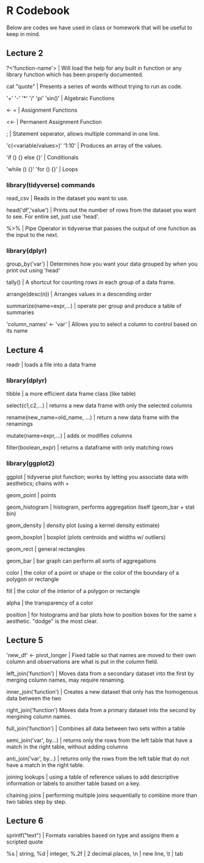 # R Codebook
Below are codes we have used in class or homework that will be useful to keep in mind.  

## Lecture 2

?<'function-name'> | Will load the help for any built in function or any library function which has been properly documented. 

cat "quote" | Presents a series of words without trying to run as code.

'+' '-' '*' '/' 'pi' 'sin()' | Algebraic Functions

<- = | Assignment Functions

<<- | Permanent Assignment Function

; | Statement seperator, allows multiple command in one line.

'c(<variable/values>)' '1:10' | Produces an array of the values.

'if () {} else {}' | Conditionals

'while () {}' 'for () {}' | Loops

### library(tidyverse) commands

read_csv | Reads in the dataset you want to use.

head('df','value') | Prints out the number of rows from the dataset you want to see. For entire set, just use 'head'.

%>% | Pipe Operator in tidyverse that passes the output of one function as the input to the next.

### library(dplyr)

group_by('var') | Determines how you want your data grouped by when you print out using 'head'

tally() | A shortcut for counting rows in each group of a data frame.

arrange(desc(n)) | Arranges values in a descending order

summarize(name=expr,...) | operate per group and produce a table of summaries

'column_names' <- 'var' | Allows you to select a column to control based on its name  

## Lecture 4

readr | loads a file into a data frame

### library(dplyr)

tibble | a more efficient data frame class (like table)

select(c1,c2,...) | returns a new data frame with only the selected columns

rename(new_name=old_name, ...) | return a new data frame with the renamings

mutate(name=expr,...) | adds or modifies columns

filter(boolean_expr) | returns a dataframe with only matching rows

### library(ggplot2)

ggplot | tidyverse plot function; works by letting you associate data with aesthetics; chains with +

geom_point | points

geom_histogram | histogram, performs aggregation itself (geom_bar + stat bin)

geom_density | density plot (using a kernel density estimate)

geom_boxplot | boxplot (plots centroids and widths w/ outliers)

geom_rect | general rectangles

geom_bar | bar graph can perform all sorts of aggregations

color | the color of a point or shape or the color of the boundary of a polygon or rectangle

fill | the color of the interior of a polygon or rectangle

alpha | the transparency of a color

position | for histograms and bar plots how to position boxes for the same x aesthetic. "dodge" is the most clear.

## Lecture 5

'new_df' <- pivot_longer | Fixed table so that names are moved to their own column and observations are what is put in the column field.

left_join('function') | Moves data from a secondary dataset into the first by merging column names, may require renaming.

inner_join('function') | Creates a new dataset that only has the homogenous data between the two

right_join('function') Moves data from a primary dataset into the second by mergining column names.

full_join('function') | Combines all data between two sets within a table

semi_join('var', by...) | returns only the rows from the left table that have a match in the right table, without adding columns

anti_join('var', by...) | returns only the rows from the left table that do not have a match in the right table.

joining lookups | using a table of reference values to add descriptive information or labels to another table based on a key.

chaining joins | performing multiple joins sequentially to combine more than two tables step by step.

## Lecture 6

sprintf("text") | Formats variables based on type and assigns them a scripted quote  
  
%s | string, %d | integer, %.2f | 2 decimal places, \n | new line, \t | tab  
  
